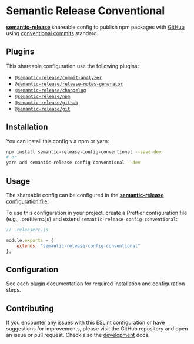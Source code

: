# Semantic Release Conventional

[**semantic-release**](https://github.com/semantic-release/semantic-release) shareable config to publish npm packages with [GitHub](https://github.com) using [conventional commits](https://www.conventionalcommits.org/en/v1.0.0/) standard.

## Plugins

This shareable configuration use the following plugins:

- [`@semantic-release/commit-analyzer`](https://github.com/semantic-release/commit-analyzer)
- [`@semantic-release/release-notes-generator`](https://github.com/semantic-release/release-notes-generator)
- [`@semantic-release/changelog`](https://github.com/semantic-release/changelog)
- [`@semantic-release/npm`](https://github.com/semantic-release/npm)
- [`@semantic-release/github`](https://github.com/semantic-release/github)
- [`@semantic-release/git`](https://github.com/semantic-release/git)

## Installation

You can install this config via npm or yarn:

```bash
npm install semantic-release-config-conventional --save-dev
# or
yarn add semantic-release-config-conventional --dev
```

## Usage

The shareable config can be configured in the [**semantic-release** configuration file](https://github.com/semantic-release/semantic-release/blob/master/docs/usage/configuration.md#configuration):

To use this configuration in your project, create a Prettier configuration file
(e.g., .prettierrc.js) and extend `semantic-release-config-conventional`:


```js
// .releaserc.js

module.exports = {
    extends: "semantic-release-config-conventional"
};
```

<!-- TODO: add 

## Additional Recommended setup

-->

## Configuration

See each [plugin](#plugins) documentation for required installation and configuration steps.

## Contributing

If you encounter any issues with this ESLint configuration or have suggestions for improvements,
please visit the GitHub repository and open an issue or pull request.
Check also the [development](./docs/DEVELOPMENT.md) docs.